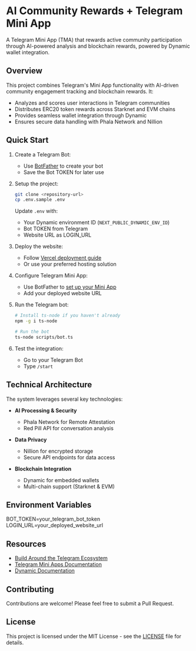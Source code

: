 # AI Community Rewards + Telegram Mini App

A Telegram Mini App (TMA) that rewards active community participation through AI-powered analysis and blockchain rewards, powered by Dynamic wallet integration.

## Overview

This project combines Telegram's Mini App functionality with AI-driven community engagement tracking and blockchain rewards. It:
- Analyzes and scores user interactions in Telegram communities
- Distributes ERC20 token rewards across Starknet and EVM chains
- Provides seamless wallet integration through Dynamic
- Ensures secure data handling with Phala Network and Nillion

## Quick Start

1. Create a Telegram Bot:
   - Use [BotFather](https://core.telegram.org/bots/tutorial#getting-ready) to create your bot
   - Save the Bot TOKEN for later use

2. Setup the project:
   ```bash
   git clone <repository-url>
   cp .env.sample .env
   ```
   Update `.env` with:
   - Your Dynamic environment ID (`NEXT_PUBLIC_DYNAMIC_ENV_ID`)
   - Bot TOKEN from Telegram
   - Website URL as LOGIN_URL

3. Deploy the website:
   - Follow [Vercel deployment guide](https://vercel.com/docs/deployments/git#deploying-a-git-repository)
   - Or use your preferred hosting solution

4. Configure Telegram Mini App:
   - Use BotFather to [set up your Mini App](https://docs.ton.org/develop/dapps/telegram-apps/step-by-step-guide#3-set-up-bot-mini-app)
   - Add your deployed website URL

5. Run the Telegram bot:
   ```bash
   # Install ts-node if you haven't already
   npm -g i ts-node
   
   # Run the bot
   ts-node scripts/bot.ts
   ```

6. Test the integration:
   - Go to your Telegram Bot
   - Type `/start`

## Technical Architecture

The system leverages several key technologies:

- **AI Processing & Security**
  - Phala Network for Remote Attestation
  - Red Pill API for conversation analysis

- **Data Privacy**
  - Nillion for encrypted storage
  - Secure API endpoints for data access

- **Blockchain Integration**
  - Dynamic for embedded wallets
  - Multi-chain support (Starknet & EVM)

## Environment Variables

BOT_TOKEN=your_telegram_bot_token
LOGIN_URL=your_deployed_website_url


## Resources

- [Build Around the Telegram Ecosystem](https://www.dynamic.xyz/ecosystems/telegram)
- [Telegram Mini Apps Documentation](https://core.telegram.org/bots/webapps)
- [Dynamic Documentation](https://docs.dynamic.xyz)

## Contributing

Contributions are welcome! Please feel free to submit a Pull Request.

## License

This project is licensed under the MIT License - see the [LICENSE](LICENSE) file for details.
